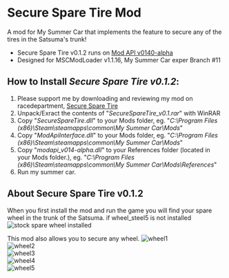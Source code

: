 # Secure Spare Tire Mod
A mod for My Summer Car that implements the feature to secure any of the tires in the Satsuma's trunk!

- Secure Spare Tire v0.1.2 runs on [Mod API v0140-alpha](https://github.com/tommojphillips/ModAPI/releases/tag/0.1.4-alpha)
- Designed for MSCModLoader v1.1.16, My Summer Car exper Branch #11

## How to Install <i>Secure Spare Tire v0.1.2</i>:

1. Please support me by downloading and reviewing my mod on racedepartment, [Secure Spare Tire](https://www.racedepartment.com/downloads/secure-spare-tire.25909/)
2. Unpack/Exract the contents of "<i>SecureSpareTire_v0.1.rar</i>" with WinRAR
3. Copy "<i>SecureSpareTire.dll</i>" to your Mods folder, eg. "<i>C:\Program Files (x86)\Steam\steamapps\common\My Summer Car\Mods</i>"
3. Copy "<i>ModApiInterface.dll</i>" to your Mods folder, eg. "<i>C:\Program Files (x86)\Steam\steamapps\common\My Summer Car\Mods</i>"
4. Copy "<i>modapi_v014-alpha.dll</i>" to your References folder (located in your Mods folder.), eg. "<i>C:\Program Files (x86)\Steam\steamapps\common\My Summer Car\Mods\References</i>"
5. Run my summer car.

## About Secure Spare Tire v0.1.2

When you first install the mod and run the game you will find your spare wheel in the trunk of the Satsuma. if wheel_steel5 is not installed
![stock spare wheel installed](https://i.imgur.com/tOPUFpu.png)  
  
This mod also allows you to secure any wheel.
![wheel1](https://i.imgur.com/U2I8OO7.png)  
![wheel2](https://i.imgur.com/WhGKtPm.png)  
![wheel3](https://i.imgur.com/3BR2ntu.png)  
![wheel4](https://i.imgur.com/Kq9Pw4c.png)  
![wheel5](https://i.imgur.com/0to5qum.png)  
